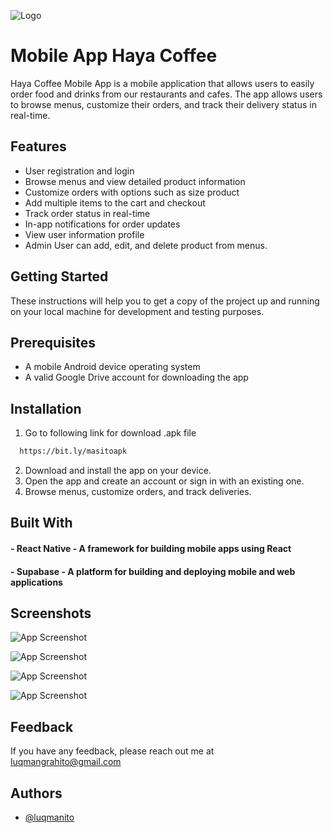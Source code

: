 
![Logo](https://res.cloudinary.com/dwxujoxc7/image/upload/v1674228256/project2/mas-removebg-preview_1_et9hdi.png)


# Mobile App Haya Coffee

Haya Coffee Mobile App is a mobile application that allows users to easily order food and drinks from our restaurants and cafes. The app allows users to browse menus, customize their orders, and track their delivery status in real-time.


## Features

- User registration and login
- Browse menus and view detailed product information
- Customize orders with options such as size product
- Add multiple items to the cart and checkout
- Track order status in real-time
- In-app notifications for order updates
- View user information profile
- Admin User can add, edit, and delete product from menus.


## Getting Started

These instructions will help you to get a copy of the project up and running on your local machine for development and testing purposes.

## Prerequisites

- A mobile Android device operating system
- A valid Google Drive account for downloading the app


## Installation

1. Go to following link for download .apk file
```bash
  https://bit.ly/masitoapk
```
2. Download and install the app on your device.
3. Open the app and create an account or sign in with an existing one.
4. Browse menus, customize orders, and track deliveries.


## Built With

#### - React Native - A framework for building mobile apps using React
#### - Supabase - A platform for building and deploying mobile and web applications




## Screenshots

![App Screenshot](https://res.cloudinary.com/dwxujoxc7/image/upload/c_scale,w_250/v1674227476/project2/homeweb_y1arxx.jpg)

![App Screenshot](https://res.cloudinary.com/dwxujoxc7/image/upload/c_scale,w_250/v1674227476/project2/homeweb3_nlauem.jpg)

![App Screenshot](https://res.cloudinary.com/dwxujoxc7/image/upload/c_scale,w_250/v1674227476/project2/homeweb2_vyerxt.jpg)

![App Screenshot](https://res.cloudinary.com/dwxujoxc7/image/upload/c_scale,w_250/v1674227476/project2/homeweb4_lah0hn.jpg)

## Feedback

If you have any feedback, please reach out me at luqmangrahito@gmail.com


## Authors

- [@luqmanito](https://www.github.com/luqmanito)

